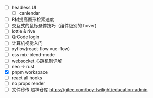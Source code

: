 - [ ] headless UI
	- [ ] canlendar
- [ ] R树提高图形检索速度
- [ ] 交互式的鼠标悬停技巧（组件级别的 hover)
- [ ] lottie & rive
- [ ] QrCode login 
- [ ] 计算机视觉入门
- [ ] xyflow(react-flow vue-flow)
- [ ] css mix-blend-mode
- [ ] websocket 心跳机制详解
- [ ] neo -> rust
- [x] pnpm workspace
- [ ] react all hooks
- [ ] no props render
- [ ] 文件秒传 超神仓库 https://gitee.com/boy-twilight/education-admin
